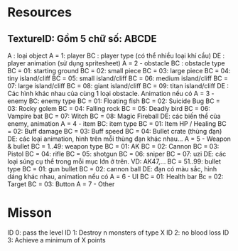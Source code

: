 # Resources
## TextureID: Gồm 5 chữ số: ABCDE
A : loại object
	A = 1: player
		BC : player type (có thể nhiều loại khí cầu)
		DE : player animation (sử dụng spritesheet)
A = 2 - obstacle
	BC : obstacle type
		BC = 01: starting ground
		BC = 02: small piece
		BC = 03: large piece
		BC = 04: tiny island/cliff
		BC = 05: small island/cliff
		BC = 06: medium island/cliff
		BC = 07: large island/cliff
		BC = 08: giant island/cliff
		BC = 09: titan island/cliff
	DE : Các hình khác nhau của cùng 1 loại obstacle. Animation nếu có
A = 3 - enemy
	BC: enemy type
		BC = 01: Floating fish
		BC = 02: Suicide Bug
		BC = 03: Rocky golem
		BC = 04: Falling rock
		BC = 05: Deadly bird
		BC = 06: Vampire bat
		BC = 07: Witch
		BC = 08: Magic Fireball
	DE: các biến thể của enemy, animation
A = 4 - item
	BC: item type
		BC = 01: Item HP / Healing
		BC = 02: Buff damage
		BC = 03: Buff speed
		BC = 04: Bullet crate (thùng đạn)
	DE: các loại animation, hình trên mỗi thùng đạn khác nhau...
A = 5 - Weapon & bullet
	BC = 1..49: weapon type
		BC = 01: AK
		BC = 02: Cannon
		BC = 03: Pistol
		BC = 04: rifle
		BC = 05: shotgun
		BC = 06: sniper
		BC = 07: uzi
	DE: các loại súng cụ thể trong mỗi mục lớn ở trên. VD: AK47,...
	BC = 51..99: bullet type
		BC = 01: gun bullet
		BC = 02: cannon ball
	DE: đạn có màu sắc, hình dáng khác nhau, animation nếu có
A = 6 - UI
	BC = 01: Health bar
	Bc = 02: Target
	BC = 03: Button
A = 7 - Other

# Misson
ID 0: pass the level
ID 1: Destroy n monsters of type X
ID 2: no blood loss
ID 3: Achieve a minimum of X points

